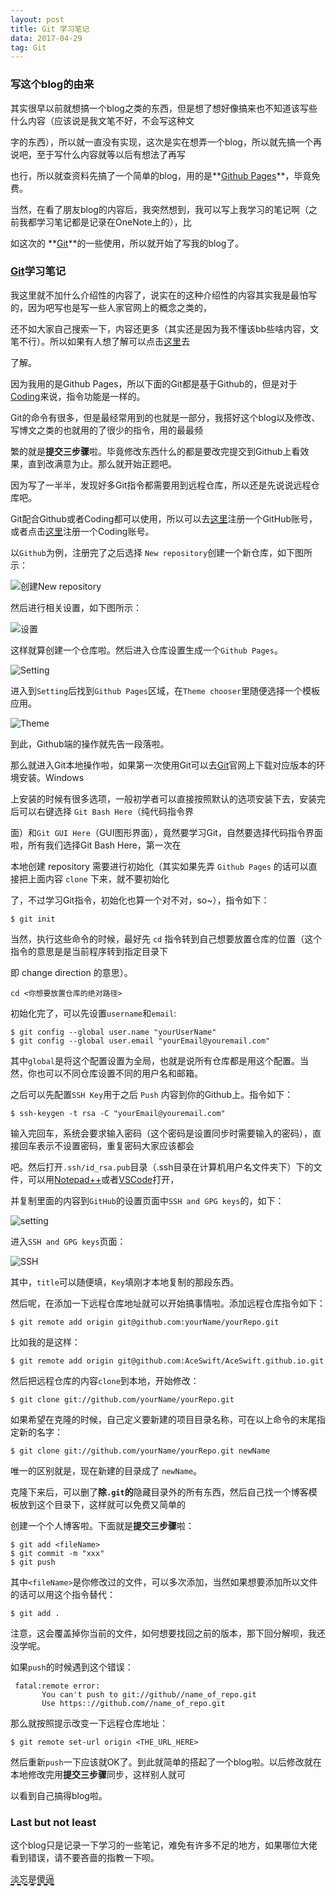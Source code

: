 ```yaml
---
layout: post
title: Git 学习笔记
data: 2017-04-29
tag: Git
---
```

### 写这个blog的由来

其实很早以前就想搞一个blog之类的东西，但是想了想好像搞来也不知道该写些什么内容（应该说是我文笔不好，不会写这种文
    
字的东西），所以就一直没有实现，这次是实在想弄一个blog，所以就先搞一个再说吧，至于写什么内容就等以后有想法了再写
    
也行，所以就查资料先搞了一个简单的blog，用的是**[Github Pages](https://pages.github.com/)**，毕竟免费。

当然，在看了朋友blog的内容后，我突然想到，我可以写上我学习的笔记啊（之前我都学习笔记都是记录在OneNote上的），比
    
如这次的 **[Git](https://git-scm.com/)**的一些使用，所以就开始了写我的blog了。

### [Git](https://git-scm.com/)学习笔记

我这里就不加什么介绍性的内容了，说实在的这种介绍性的内容其实我是最怕写的，因为吧写也是写一些人家官网上的概念之类的，

还不如大家自己搜索一下，内容还更多（其实还是因为我不懂该bb些啥内容，文笔不行）。所以如果有人想了解可以点击[这里](http://www.liaoxuefeng.com/wiki/0013739516305929606dd18361248578c67b8067c8c017b000)去

了解。

因为我用的是Github Pages，所以下面的Git都是基于Github的，但是对于[Coding](https://coding.net/)来说，指令功能是一样的。

Git的命令有很多，但是最经常用到的也就是一部分，我搭好这个blog以及修改、写博文之类的也就用的了很少的指令，用的最最频

繁的就是**提交三步骤**啦。毕竟修改东西什么的都是要改完提交到Github上看效果，直到改满意为止。那么就开始正题吧。

因为写了一半半，发现好多Git指令都需要用到远程仓库，所以还是先说说远程仓库吧。

Git配合Github或者Coding都可以使用，所以可以去[这里](https://github.com/)注册一个GitHub账号，或者点击[这里](https://coding.net/)注册一个Coding账号。

以`Github`为例，注册完了之后选择 `New repository`创建一个新仓库，如下图所示：

![创建New repository](/images/posts/GitLearning/Newrepository.png)

然后进行相关设置，如下图所示：

![设置](/images/posts/GitLearning/2.png)

这样就算创建一个仓库啦。然后进入仓库设置生成一个`Github Pages`。

![Setting](/images/posts/GitLearning/3.png)

进入到`Setting`后找到`Github Pages`区域，在`Theme chooser`里随便选择一个模板应用。

![Theme](/images/posts/GitLearning/4.png)

到此，Github端的操作就先告一段落啦。

那么就进入Git本地操作啦，如果第一次使用Git可以去[Git](https://git-scm.com/)官网上下载对应版本的环境安装。Windows

上安装的时候有很多选项，一般初学者可以直接按照默认的选项安装下去，安装完后可以右键选择 `Git Bash Here`（纯代码指令界

面）和`Git GUI Here`（GUI图形界面），竟然要学习Git，自然要选择代码指令界面啦，所有我们选择Git Bash Here，第一次在

本地创建 repository 需要进行初始化（其实如果先弄 `Github Pages` 的话可以直接把上面内容 `clone` 下来，就不要初始化

了，不过学习Git指令，初始化也算一个对不对，so~），指令如下：

```
$ git init
```

当然，执行这些命令的时候，最好先 `cd` 指令转到自己想要放置仓库的位置（这个指令的意思是是当前程序转到指定目录下

即 change direction 的意思）。

```
cd <你想要放置仓库的绝对路径>
```

初始化完了，可以先设置`username`和`email`:

```
$ git config --global user.name "yourUserName"
$ git config --global user.email "yourEmail@youremail.com"
```

其中`global`是将这个配置设置为全局，也就是说所有仓库都是用这个配置。当然，你也可以不同仓库设置不同的用户名和邮箱。

之后可以先配置`SSH Key`用于之后 `Push` 内容到你的Github上。指令如下：

```
$ ssh-keygen -t rsa -C "yourEmail@youremail.com"
```

输入完回车，系统会要求输入密码（这个密码是设置同步时需要输入的密码），直接回车表示不设置密码，重复密码大家应该都会

吧。然后打开`.ssh/id_rsa.pub`目录（.ssh目录在计算机用户名文件夹下）下的文件，可以用[Notepad++](https://notepad-plus-plus.org/)或者[VSCode](https://code.visualstudio.com/)打开，

并复制里面的内容到`GitHub`的设置页面中`SSH and GPG keys`的，如下：

![setting](/images/posts/GitLearning/5.png)

进入`SSH and GPG keys`页面：

![SSH](/images/posts/GitLearning/6.png)

其中，`title`可以随便填，`Key`填刚才本地复制的那段东西。

然后呢，在添加一下远程仓库地址就可以开始搞事情啦。添加远程仓库指令如下：

```
$ git remote add origin git@github.com:yourName/yourRepo.git
```

比如我的是这样：

```
$ git remote add origin git@github.com:AceSwift/AceSwift.github.io.git
```

然后把远程仓库的内容`clone`到本地，开始修改：

```
$ git clone git://github.com/yourName/yourRepo.git
```

如果希望在克隆的时候，自己定义要新建的项目目录名称，可在以上命令的末尾指定新的名字：

```
$ git clone git://github.com/yourName/yourRepo.git newName
```

唯一的区别就是，现在新建的目录成了 `newName`。

克隆下来后，可以删了**除`.git`的**隐藏目录外的所有东西，然后自己找一个博客模板放到这个目录下，这样就可以免费又简单的

创建一个个人博客啦。下面就是**提交三步骤**啦：

```
$ git add <fileName>
$ git commit -m "xxx"
$ git push
```

其中`<fileName>`是你修改过的文件，可以多次添加，当然如果想要添加所以文件的话可以用这个指令替代：

```
$ git add .
```

注意，这会覆盖掉你当前的文件，如何想要找回之前的版本，那下回分解呗，我还没学呢。

如果`push`的时候遇到这个错误：

```
 fatal:remote error:
       You can't push to git://github//name_of_repo.git
       Use https:://github.com//name_of_repo.git
```

那么就按照提示改变一下远程仓库地址：

```
$ git remote set-url origin <THE_URL_HERE>
```

然后重新`push`一下应该就OK了。到此就简单的搭起了一个blog啦。以后修改就在本地修改完用**提交三步骤**同步，这样别人就可

以看到自己搞得blog啦。

### Last but not least

这个blog只是记录一下学习的一些笔记，难免有许多不足的地方，如果哪位大佬看到错误，请不要吝啬的指教一下呗。

<span style="border-bottom:2px dashed black;">淡忘是傻逼</span>